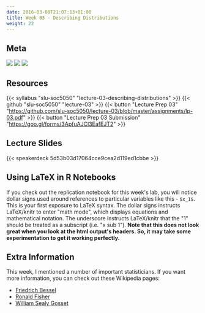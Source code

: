 ```yaml
---
date: 2016-03-08T21:07:13+01:00
title: Week 03 - Describing Distributions
weight: 22
---
```


## Meta
![](https://img.shields.io/badge/semester-fall%202018-orange.svg) ![](https://img.shields.io/badge/release-lecture-orange.svg) [![](https://img.shields.io/badge/last%20update-2018--09--10-brightgreen.svg)](https://github.com/slu-soc5050/lecture-02/blob/master/NEWS_SITE.md)

## Resources

{{< syllabus "slu-soc5050" "lecture-03-describing-distributions" >}}
{{< github "slu-soc5050" "lecture-03" >}}
{{< button "Lecture Prep 03" "https://github.com/slu-soc5050/lecture-03/blob/master/assignments/lp-03.pdf" >}}
{{< button "Lecture Prep 03 Submission" "https://goo.gl/forms/3ApfuAJCl3EafEJT2" >}}

## Lecture Slides
<p> </p>
{{< speakerdeck 5d53b03d17064cce9cea2d119ed1cbbe >}}

## Using LaTeX in R Notebooks
If you check out the replication notebook for this week's lab, you will notice dollar signs used around references to particular variables like this - `$x_1$`. This is your first exposure to LaTeX syntax. The dollar signs instructs LaTeX/knitr to enter "math mode", which displays equations and mathematical notation. The underscore instructs LaTeX/knitr that the "1" should be treated as a subscript (i.e. "x sub 1"). **Note that this does not look great when you look at the html output's headers. So, it may take some experimentation to get it working perfectly.**

## Extra Information
This week, I mentioned a number of important statisticians. If you want more information, you can check out these Wikipedia pages:

* [Friedrich Bessel](https://en.wikipedia.org/wiki/Friedrich_Bessel)
* [Ronald Fisher](https://en.wikipedia.org/wiki/Ronald_Fisher)
* [William Sealy Gosset](https://en.wikipedia.org/wiki/William_Sealy_Gosset)
